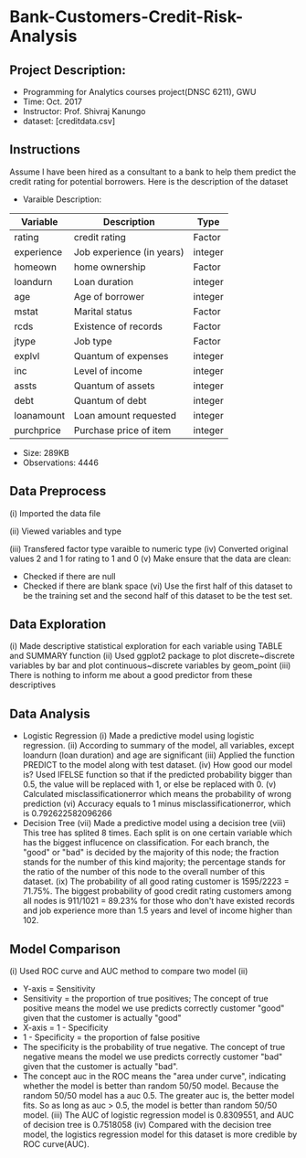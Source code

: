 # Bank-Customers-Credit-Risk-Analysis

## Project Description:
* Programming for Analytics courses project(DNSC 6211), GWU
* Time: Oct. 2017
* Instructor: Prof. Shivraj Kanungo
* dataset: [creditdata.csv]

## Instructions
Assume I have been hired as a consultant to a bank to help them predict the credit rating for potential borrowers. Here is the description of the dataset

* Varaible Description:

| **Variable** | **Description** | **Type** |
| --- | --- | --- |
| rating | credit rating | Factor |
| experience | Job experience (in years) | integer |
| homeown | home ownership | Factor |
| loandurn | Loan duration | integer |
| age | Age of borrower | integer |
| mstat | Marital status | Factor |
| rcds | Existence of records | Factor |
| jtype | Job type | Factor |
| explvl | Quantum of expenses | integer |
| inc | Level of income | integer |
| assts | Quantum of assets | integer |
| debt | Quantum of debt | integer |
| loanamount | Loan amount requested | integer |
| purchprice | Purchase price of item | integer |

* Size: 289KB
* Observations: 4446

## Data Preprocess 
(i) Imported the data file

(ii) Viewed variables and type

(iii) Transfered factor type varaible to numeric type
(iv) Converted original values 2 and 1 for rating to 1 and 0
(v) Make ensure that the data are clean:
* Checked if there are null
* Checked if there are blank space
(vi) Use the first half of this dataset to be the training set and the second half of this dataset
to be the test set. 

## Data Exploration
(i) Made descriptive statistical exploration for each variable using TABLE and SUMMARY function
(ii) Used ggplot2 package to plot discrete~discrete variables by bar and plot continuous~discrete variables by geom_point
(iii) There is nothing to inform me about a good predictor from these descriptives

## Data Analysis
* Logistic Regression
(i) Made a predictive model using logistic regression.
(ii) According to summary of the model, all variables, except loandurn (loan duration) and age are significant
(iii) Applied the function PREDICT to the model along with test dataset.
(iv) How good our model is? Used IFELSE function so that if the predicted probability bigger than 0.5, the value will be replaced with 1, or else be replaced with 0.
(v) Calculated misclassificationerror which means the probability of wrong prediction
(vi) Accuracy equals to 1 minus misclassificationerror, which is 0.792622582096266
* Decision Tree
(vii) Made a predictive model using a decision tree
(viii) This tree has splited 8 times. Each split is on one certain variable which has the biggest influcence on classification. For each branch, the "good" or "bad" is decided by the majority of this node; the fraction stands for the number of this kind majority; the percentage stands for the ratio of the number of this node to the overall number of this dataset.
(ix) The probability of all good rating customer is 1595/2223 = 71.75%. The biggest probability of good credit rating customers among all nodes is 911/1021 = 89.23% for those who don't have existed records and job experience more than 1.5 years and level of income higher than 102.

## Model Comparison
(i) Used ROC curve and AUC method to compare two model
(ii)
* Y-axis = Sensitivity
* Sensitivity = the proportion of true positives; The concept of true positive means the model we use predicts correctly customer "good" given that the customer is actually "good"
* X-axis = 1 - Specificity
* 1 - Specificity = the proportion of false positive
* The specificity is the probability of true negative. The concept of true negative means the model we use predicts correctly customer "bad" given that the customer is actually "bad".
* The concept auc in the ROC means the "area under curve", indicating whether the model is better than random 50/50 model. Because the random 50/50 model has a auc 0.5. The greater auc is, the better model fits. So as long as auc > 0.5, the model is better than random 50/50 model.
(iii) The AUC of logistic regression model is 0.8309551, and AUC of decision tree is 0.7518058
(iv) Compared with the decision tree model, the logistics regression model for this dataset is more credible by ROC curve(AUC).
